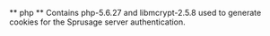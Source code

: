 ** php **
Contains php-5.6.27 and libmcrypt-2.5.8 used to generate cookies for the Sprusage server authentication.

